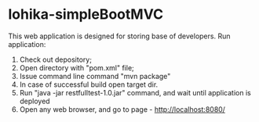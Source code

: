 # lohika-simpleBootMVC

This web application is designed for storing base of developers.
Run application:
  1. Check out depository;
  2. Open directory with "pom.xml" file;
  3. Issue command line command "mvn package"
  4. In case of successful build open target dir.
  5. Run "java -jar restfulltest-1.0.jar" command, and wait until application is deployed
  6. Open any web browser, and go to page - <a href="http://localhost:8080/" target="_blank">http://localhost:8080/</a>
